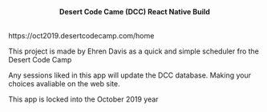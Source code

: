 <div align="center"><strong>Desert Code Came (DCC) React Native Build</strong></div>
<br />
<p>https://oct2019.desertcodecamp.com/home</p>

<p>This project is made by Ehren Davis as a quick and simple scheduler fro the Desert Code Camp</p>
<p>Any sessions liked in this app will update the DCC database. Making your choices avaliable on the web site.</p>
<p>This app is locked into the October 2019 year</p>

